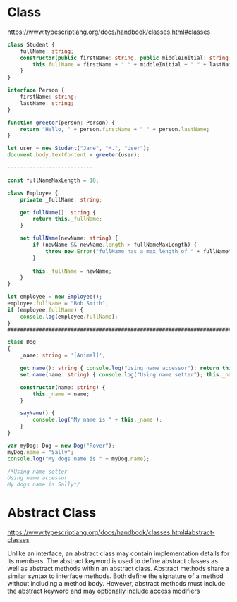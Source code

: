 # Class
https://www.typescriptlang.org/docs/handbook/classes.html#classes
```typescript
class Student {
    fullName: string;
    constructor(public firstName: string, public middleInitial: string, public lastName: string) {
        this.fullName = firstName + " " + middleInitial + " " + lastName;
    }
}

interface Person {
    firstName: string;
    lastName: string;
}

function greeter(person: Person) {
    return "Hello, " + person.firstName + " " + person.lastName;
}

let user = new Student("Jane", "M.", "User");
document.body.textContent = greeter(user);

---------------------------

const fullNameMaxLength = 10;

class Employee {
    private _fullName: string;

    get fullName(): string {
        return this._fullName;
    }

    set fullName(newName: string) {
        if (newName && newName.length > fullNameMaxLength) {
            throw new Error("fullName has a max length of " + fullNameMaxLength);
        }
        
        this._fullName = newName;
    }
}

let employee = new Employee();
employee.fullName = "Bob Smith";
if (employee.fullName) {
    console.log(employee.fullName);
}
#################################################################################

class Dog 
{
    _name: string = '[Animal]';

    get name(): string { console.log("Using name accessor"); return this._name; }
    set name(name: string) { console.log("Using name setter"); this._name = name; }

    constructor(name: string) {
        this._name = name;
    }

    sayName() {
        console.log("My name is " + this._name );
    }
}

var myDog: Dog = new Dog("Rover");
myDog.name = "Sally";
console.log("My dogs name is " + myDog.name);

/*Using name setter
Using name accessor
My dogs name is Sally*/
```

# Abstract Class
https://www.typescriptlang.org/docs/handbook/classes.html#abstract-classes

Unlike an interface, an abstract class may contain implementation details for its members. 
The abstract keyword is used to define abstract classes as well as abstract methods within an abstract class.
Abstract methods share a similar syntax to interface methods. Both define the signature of a method without including a method body. However, abstract methods must include the abstract keyword and may optionally include access modifiers
